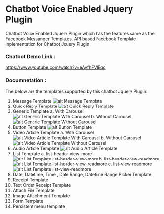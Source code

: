# Chatbot Voice Enabled Jquery Plugin
Chatbot Voice Enabled Jquery Plugin which has the features same as the Facebook Messanger Templates. 
API based Facebook Template inplementation for Chatbot Jquery Plugin.

### Chatbot Demo Link : 
https://www.youtube.com/watch?v=eAvfhFVIEqc

### Documnetation : 


The below are the templates supported by this chatbot Jquery Plugin:
1. Message Template
   ![alt Message Template](https://github.com/anurupborah2001/chatbot/master/docs/img/message_template.png?raw=true)
2. Quick Reply Template
  ![alt Quick Reply Template](https://github.com/anurupborah2001/chatbot/master/docs/img/quick_reply_template.png?raw=true)
3. Generic Template
  a. With Carousel
    ![alt Generic Template With Carousel](https://github.com/anurupborah2001/chatbot/master/docs/img/generic_template_with_carousel.png?raw=true)
  b. Without Carousel
    ![alt Generic Template Without Carousel](https://github.com/anurupborah2001/chatbot/master/docs/img/generic_template_without_carousel.png?raw=true)
4. Button Template
    ![alt Button Template](https://github.com/anurupborah2001/chatbot/master/docs/img/button_template.png?raw=true) 
5. Video Article Template
  a. With Carousel
   ![alt Video Article Template With Carousel](https://github.com/anurupborah2001/chatbot/master/docs/img/video_article_with_carousel.png?raw=true) 
  b. Without Carousel
   ![alt Video Article Template Without Carousel](https://github.com/anurupborah2001/chatbot/master/docs/img/video_article_without_carousel.png?raw=true) 
6. Audio Article Template
  ![alt Audio Article Template](https://github.com/anurupborah2001/chatbot/master/docs/img/audio_article_template.png?raw=true) 
7. List Template
 a. list-header-view-more
    ![alt List Template list-header-view-more](https://github.com/anurupborah2001/chatbot/master/docs/img/list_template_list-header-view-more.png?raw=true) 
 b.  list-header-view-readmore
    ![alt List Template list-header-view-readmore](https://github.com/anurupborah2001/chatbot/master/docs/img/list_template_list-header-view-readmore.png?raw=true)
 c. list-view-readmore
    ![alt List Template list-view-readmore](https://github.com/anurupborah2001/chatbot/master/docs/img/list_template_list-view-readmore.png?raw=true)
8. Date, Datetime, Time , Date Range, Datetime Range Picker Template
9. Receipt Template
10. Text Order Receipt Template
11. Attach File Template
12. Image Attachment Template
13. Form Template
14. Persistent menu template




